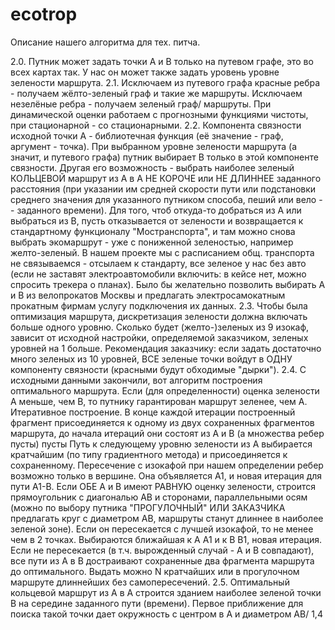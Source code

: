 # ecotrop

Описание нашего алгоритма для тех. питча.

2.0. Путник может задать точки А и В только на путевом графе, это во всех картах так. У нас он может также задать уровень  уровне зелености маршрута.
2.1. Исключаем из путевого графа красные ребра - получаем жёлто-зеленый граф и такие же маршруты.
Исключаем незелёные ребра - получаем зеленый граф/ маршруты. При динамической оценки работаем с прогнозными функциями чистоты, при стационарной - со стационарными.
2.2. Компонента связности исходной точки А -  библиотечная функция (её значение - граф, аргумент - точка).  При выбранном  уровне зелености маршрута (а значит, и путевого графа) путник выбирает В только в этой компоненте связности.  Другая его возможность - выбрать наиболее зеленый КОЛЬЦЕВОЙ маршрут из А в А НЕ КОРОЧЕ или НЕ ДЛИННЕЕ заданного расстояния (при указании им средней скорости пути или подстановки среднего значения для указанного путником способа, пеший или вело - - заданного времени).  Для того, чтоб откуда-то добраться из А или выбраться из В, пусть отказывается от зелености и возвращается к стандартному функционалу "Мостранспорта", и там можно снова выбрать экомаршрут - уже с пониженной зеленостью, например желто-зеленый. В нашем проекте мы с расписанием общ. транспорта не связываемся - отсылаем к стандарту, все зеленое у нас без авто (если не заставят электроавтомобили включить: в кейсе нет, можно спросить трекера о планах). Было бы желательно позволить выбирать А и В из велопрокатов  Москвы и предлагать электросамокатным прокатным фирмам услугу подключения их данных. 
2.3. Чтобы была оптимизация маршрута, дискретизация зелености должна включать больше одного уровню. Сколько будет (желто-)зеленых из 9 изокаф, зависит от исходной настройки, определяемой заказчиком, зеленых уровней на 1 больше. 
Рекомендация заказчику: если задать достаточно много зеленых из 10 уровней, ВСЕ зеленые точки войдут в ОДНУ компоненту связности (красными будут обходимые "дырки").
2.4. С исходными данными закончили, вот алгоритм построения оптимального маршрута.
Если (для определенности) оценка зелености А меньше, чем В, то путнику гарантирован маршрут зеленее, чем А.
Итеративное построение. В конце каждой итерации построенный фрагмент присоединяется к одному из двух  сохраненных фрагментов маршрута, до начала итераций они состоят из А и В (а множества ребер пусты) пусты Путь к следующему уровню зелености из А выбирается кратчайшим (по типу градиентного метода) и присоединяется к сохраненному. Пересечение с изокафой при нашем определении ребер возможно только в вершине. Она объявляется А1, и новая итерация для пути А1-В.
Если ОБЕ А и В имеют РАВНУЮ оценку зелености, строится прямоугольник с диагональю АВ и сторонами, параллельными осям (можно по выбору путника "ПРОГУЛОЧНЫЙ" ИЛИ ЗАКАЗЧИКА предлагать круг с диаметром АВ, маршруты станут длиннее в наиболее зеленой зоне). Если он пересекается с лучшей изокафой, то не менее чем в 2 точках. Выбираются ближайшая к А А1 и к В В1, новая итерация. Если не пересекается  (в т.ч. вырожденный случай - А и В совпадают), все пути из А в В достраивают сохраненные два фрагмента маршрута до оптимального.  Выдать можно N кратчайших или в прогулочном маршруте длиннейших без самопересечений.
2.5. Оптимальный кольцевой маршрут из А в А строится зданием наиболее зеленой точки В на середине заданного пути (времени). Первое приближение для поиска такой точки дает окружность с центром в А и диаметром АВ/ 1,4

